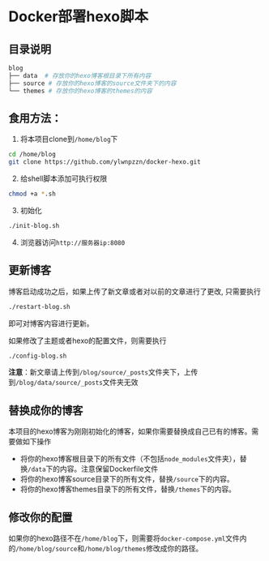 # Docker部署hexo脚本



## 目录说明

```bash
blog
├── data  # 存放你的hexo博客根目录下所有内容
├── source # 存放你的hexo博客的source文件夹下的内容
└── themes # 存放你的hexo博客的themes的内容
```



## 食用方法：

1. 将本项目clone到```/home/blog```下

```bash
cd /home/blog
git clone https://github.com/ylwnpzzn/docker-hexo.git
```

2. 给shell脚本添加可执行权限

```bash
chmod +a *.sh
```

3. 初始化

```bash
./init-blog.sh
```

4. 浏览器访问```http://服务器ip:8080```



## 更新博客

博客启动成功之后，如果上传了新文章或者对以前的文章进行了更改, 只需要执行

```bash
./restart-blog.sh
```

即可对博客内容进行更新。

如果修改了主题或者hexo的配置文件，则需要执行

```bash
./config-blog.sh
```

**注意**：新文章请上传到```/blog/source/_posts```文件夹下，上传到```/blog/data/source/_posts```文件夹无效



## 替换成你的博客

本项目的hexo博客为刚刚初始化的博客，如果你需要替换成自己已有的博客。需要做如下操作

- 将你的hexo博客根目录下的所有文件（不包括```node_modules```文件夹），替换```/data```下的内容。注意保留Dockerfile文件
- 将你的hexo博客source目录下的所有文件，替换```/source```下的内容。
- 将你的hexo博客themes目录下的所有文件，替换```/themes```下的内容。





## 修改你的配置

如果你的hexo路径不在```/home/blog```下，则需要将```docker-compose.yml```文件内的```/home/blog/source```和```/home/blog/themes```修改成你的路径。